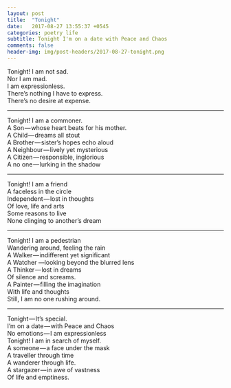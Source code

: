 ```yaml
---
layout: post
title:  "Tonight"
date:   2017-08-27 13:55:37 +0545
categories: poetry life 
subtitle: Tonight I'm on a date with Peace and Chaos
comments: false
header-img: img/post-headers/2017-08-27-tonight.png
---
```


Tonight! I am not sad.  
Nor I am mad.  
I am expressionless.  
There’s nothing I have to express.  
There’s no desire at expense.  

-----

Tonight! I am a commoner.  
A Son — whose heart beats for his mother.  
A Child — dreams all stout  
A Brother — sister’s hopes echo aloud  
A Neighbour — lively yet mysterious  
A Citizen — responsible, inglorious  
A no one — lurking in the shadow  

-----

Tonight! I am a friend  
A faceless in the circle  
Independent — lost in thoughts  
Of love, life and arts  
Some reasons to live  
None clinging to another’s dream  

-----

Tonight! I am a pedestrian  
Wandering around, feeling the rain  
A Walker — indifferent yet significant  
A Watcher —looking beyond the blurred lens  
A Thinker — lost in dreams  
Of silence and screams.  
A Painter — filling the imagination  
With life and thoughts  
Still, I am no one rushing around.  

-----

Tonight — It’s special.  
I’m on a date — with Peace and Chaos  
No emotions — I am expressionless  
Tonight! I am in search of myself.  
A someone — a face under the mask  
A traveller through time  
A wanderer through life.  
A stargazer — in awe of vastness         
Of life and emptiness.  
